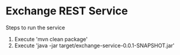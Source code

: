 # Exchange REST Service

Steps to run the service
1. Execute 'mvn clean package'
2. Execute 'java -jar target/exchange-service-0.0.1-SNAPSHOT.jar'

